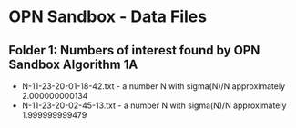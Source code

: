 # OPN Sandbox - Data Files

## Folder 1: Numbers of interest found by OPN Sandbox Algorithm 1A

* N-11-23-20-01-18-42.txt - a number N with sigma(N)/N approximately 2.000000000134
* N-11-23-20-02-45-13.txt - a number N with sigma(N)/N approximately 1.999999999479


 


 